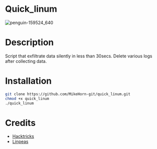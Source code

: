 # Quick_linum

![penguin-159524_640](https://github.com/MikeHorn-git/quick_linum/assets/123373126/3c1e1bda-e0f3-4b20-883e-f84c86ad02ac)

# Description
Script that exfiltrate data silently in less than 30secs. Delete various logs after collecting data.

# Installation
```bash
git clone https://github.com/MikeHorn-git/quick_linum.git
chmod +x quick_linum
./quick_linum
```

# Credits
* [Hacktricks](https://book.hacktricks.xyz/linux-hardening/privilege-escalation)
* [Linpeas](https://github.com/carlospolop/PEASS-ng/tree/master/linPEAS)
